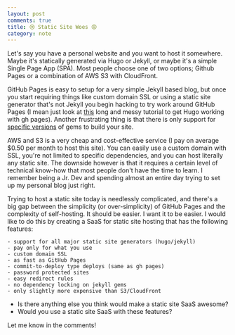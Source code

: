 ```yaml
---
layout: post
comments: true
title: 😢 Static Site Woes 😡
category: note
---
```



Let's say you have a personal website and you want to host it somewhere. Maybe
it's statically generated via Hugo or Jekyll, or maybe it's a simple Single Page
App (SPA). Most people choose one of two options; Github Pages or a combination
of AWS S3 with CloudFront.

GitHub Pages is easy to setup for a very simple Jekyll based blog, but once you
start requiring things like custom domain SSL or using a static site generator
that's not Jekyll you begin hacking to try work around GitHub Pages (I mean just
look at [this](https://gohugo.io/tutorials/github-pages-blog/) long and messy
tutorial to get Hugo working with gh pages). Another frustrating thing is that
there is only support for [specific versions](https://pages.github.com/versions/)
of gems to build your site.

AWS and S3 is a very cheap and cost-effective service (I pay on average $0.50 per
month to host this site). You can easily use a custom domain with SSL, you're not
limited to specific dependencies, and you can host literally any static site. The
downside however is that it requires a certain level of technical know-how that
most people don't have the time to learn. I remember being a Jr. Dev and spending
almost an entire day trying to set up my personal blog just right.

Trying to host a static site today is needlessly complicated, and there's a big gap
between the simplicity (or over-simplicity) of GitHub Pages and the
complexity of self-hosting. It should be easier. I want it to be easier. I would
like to do this by creating a SaaS for static site hosting that has the following
features:

```
- support for all major static site generators (hugo/jekyll)
- pay only for what you use
- custom domain SSL
- as fast as GitHub Pages
- commit-to-deploy type deploys (same as gh pages)
- password protected sites
- easy redirect rules
- no dependency locking on jekyll gems
- only slightly more expensive than S3/CloudFront
```

- Is there anything else you think would make a static site SaaS awesome?
- Would you use a static site SaaS with these features?

Let me know in the comments!
